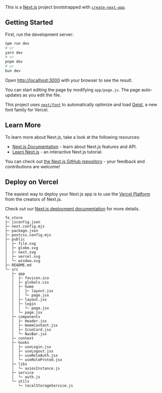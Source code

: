 This is a [Next.js](https://nextjs.org) project bootstrapped with [`create-next-app`](https://github.com/vercel/next.js/tree/canary/packages/create-next-app).

## Getting Started

First, run the development server:

```bash
npm run dev
# or
yarn dev
# or
pnpm dev
# or
bun dev
```

Open [http://localhost:3000](http://localhost:3000) with your browser to see the result.

You can start editing the page by modifying `app/page.js`. The page auto-updates as you edit the file.

This project uses [`next/font`](https://nextjs.org/docs/app/building-your-application/optimizing/fonts) to automatically optimize and load [Geist](https://vercel.com/font), a new font family for Vercel.

## Learn More

To learn more about Next.js, take a look at the following resources:

- [Next.js Documentation](https://nextjs.org/docs) - learn about Next.js features and API.
- [Learn Next.js](https://nextjs.org/learn) - an interactive Next.js tutorial.

You can check out [the Next.js GitHub repository](https://github.com/vercel/next.js) - your feedback and contributions are welcome!

## Deploy on Vercel

The easiest way to deploy your Next.js app is to use the [Vercel Platform](https://vercel.com/new?utm_medium=default-template&filter=next.js&utm_source=create-next-app&utm_campaign=create-next-app-readme) from the creators of Next.js.

Check out our [Next.js deployment documentation](https://nextjs.org/docs/app/building-your-application/deploying) for more details.

```
fe_store
├─ jsconfig.json
├─ next.config.mjs
├─ package.json
├─ postcss.config.mjs
├─ public
│  ├─ file.svg
│  ├─ globe.svg
│  ├─ next.svg
│  ├─ vercel.svg
│  └─ window.svg
├─ README.md
└─ src
   ├─ app
   │  ├─ favicon.ico
   │  ├─ globals.css
   │  ├─ home
   │  │  ├─ layout.jsx
   │  │  └─ page.jsx
   │  ├─ layout.jsx
   │  ├─ login
   │  │  └─ page.jsx
   │  └─ page.jsx
   ├─ components
   │  ├─ Header.jsx
   │  ├─ HomeContent.jsx
   │  ├─ IconCard.jsx
   │  └─ NavBar.jsx
   ├─ context
   ├─ hooks
   │  ├─ useLogin.jsx
   │  ├─ useLogout.jsx
   │  ├─ useRoleAuth.jsx
   │  └─ useRoleProted.jsx
   ├─ libs
   │  └─ axiosInstance.js
   ├─ service
   │  └─ auth.js
   └─ utils
      └─ localStorageService.js

```